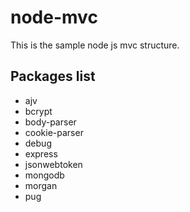 # node-mvc

This is the sample node js mvc structure.

## Packages list

* ajv
* bcrypt
* body-parser
* cookie-parser
* debug
* express
* jsonwebtoken
* mongodb
* morgan
* pug
